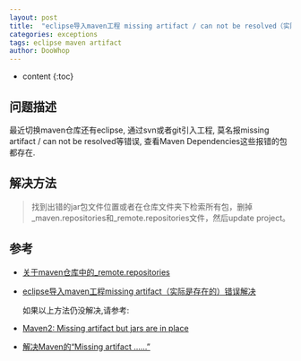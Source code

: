 ```yaml
---
layout: post
title:  "eclipse导入maven工程 missing artifact / can not be resolved（实际是存在的)"
categories: exceptions
tags: eclipse maven artifact
author: DooWhop
---
```


* content
{:toc}


## 问题描述

 最近切换maven仓库还有eclipse, 通过svn或者git引入工程, 莫名报missing artifact / can not be resolved等错误, 查看Maven Dependencies这些报错的包都存在.





## 解决方法

> 找到出错的jar包文件位置或者在仓库文件夹下检索所有包，删掉_maven.repositories和_remote.repositories文件，然后update project。


## 参考

- [关于maven仓库中的_remote.repositories](https://my.oschina.net/yibuliushen/blog/1550292)

- [eclipse导入maven工程missing artifact（实际是存在的）错误解决](https://www.cnblogs.com/zxy500/p/5836044.html)

	如果以上方法仍没解决,请参考:

- [Maven2: Missing artifact but jars are in place](https://stackoverflow.com/questions/6111408/maven2-missing-artifact-but-jars-are-in-place)

- [解决Maven的“Missing artifact ……”](https://www.jianshu.com/p/510874e47dea)
